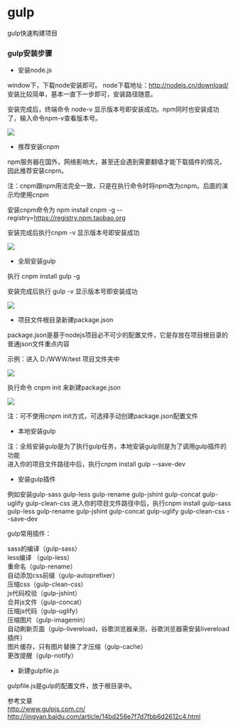 # gulp
gulp快速构建项目

### gulp安装步骤

* 安装node.js

window下，下载node安装即可。 node下载地址：http://nodejs.cn/download/ 安装比较简单，基本一直下一步即可，安装路径随意。

安装完成后，终端命令 node-v 显示版本号即安装成功。npm同时也安装成功了，输入命令npm-v查看版本号。

![](http://g.hiphotos.baidu.com/exp/w=500/sign=61a17ceecffcc3ceb4c0c933a247d6b7/83025aafa40f4bfbdd5c6e98044f78f0f6361869.jpg) 

* 推荐安装cnpm

npm服务器在国外，网络影响大，甚至还会遇到需要翻墙才能下载插件的情况，因此推荐安装cnpm。

注：cnpm跟npm用法完全一致，只是在执行命令时将npm改为cnpm。后面的演示均使用cnpm

安装cnpm命令为 npm install cnpm -g --registry=https://registry.npm.taobao.org

安装完成后执行cnpm -v 显示版本号即安装成功 

![](http://e.hiphotos.baidu.com/exp/w=500/sign=769391d016dfa9ecfd2e561752d1f754/d8f9d72a6059252d506aeec8339b033b5ab5b9f9.jpg) 

* 全局安装gulp

执行 cnpm install gulp -g

安装完成后执行 gulp -v 显示版本号即安装成功 

![](http://b.hiphotos.baidu.com/exp/w=500/sign=1a91b0f54c36acaf59e096fc4cd88d03/5d6034a85edf8db11a6d8fa80e23dd54574e74bf.jpg) 

* 项目文件根目录新建package.json

package.json是基于nodejs项目必不可少的配置文件，它是存放在项目根目录的普通json文件重点内容

示例：进入 D:/WWW/test 项目文件夹中

![](http://g.hiphotos.baidu.com/exp/w=500/sign=a97812fb32fae6cd0cb4ab613fb20f9e/3812b31bb051f819b84bf086ddb44aed2f73e794.jpg)

执行命令 cnpm init 来新建package.json

![](http://d.hiphotos.baidu.com/exp/w=500/sign=10d86e8b3e12b31bc76ccd29b6193674/908fa0ec08fa513d45c29e123a6d55fbb3fbd996.jpg)

注：可不使用cnpm init方式，可选择手动创建package.json配置文件

* 本地安装gulp

注：全局安装gulp是为了执行gulp任务，本地安装gulp则是为了调用gulp插件的功能<br>
进入你的项目文件路径中后，执行cnpm install gulp --save-dev

* 安装gulp插件

例如安装gulp-sass gulp-less gulp-rename gulp-jshint gulp-concat gulp-uglify gulp-clean-css
进入你的项目文件路径中后，执行cnpm install gulp-sass gulp-less gulp-rename gulp-jshint gulp-concat gulp-uglify gulp-clean-css --save-dev

gulp常用插件：

sass的编译（gulp-sass）<br>
less编译 （gulp-less）<br>
重命名（gulp-rename）<br>
自动添加css前缀（gulp-autoprefixer）<br>
压缩css（gulp-clean-css）<br>
js代码校验（gulp-jshint）<br>
合并js文件（gulp-concat）<br>
压缩js代码（gulp-uglify）<br>
压缩图片（gulp-imagemin）<br>
自动刷新页面（gulp-livereload，谷歌浏览器亲测，谷歌浏览器需安装livereload插件）<br>
图片缓存，只有图片替换了才压缩（gulp-cache）<br>
更改提醒（gulp-notify）<br>

* 新建gulpfile.js

gulpfile.js是gulp的配置文件，放于根目录中。



参考文章<br>
http://www.gulpjs.com.cn/<br>
http://jingyan.baidu.com/article/14bd256e7f7d7fbb6d2612c4.html 

